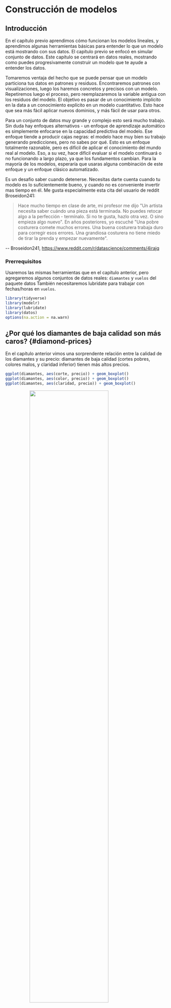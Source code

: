 
# Construcción de modelos

## Introducción

En el capítulo previo aprendimos cómo funcionan los modelos lineales, y aprendimos algunas herramientas básicas para entender lo que un modelo está mostrando con sus datos. El capítulo previo se enfocó en simular conjunto de datos. Este capítulo se centrará en datos reales, mostrando como puedes progresivamente construir un modelo que te ayude a entender los datos. 

Tomaremos ventaja del hecho que se puede pensar que un modelo particiona tus datos en patrones y residuos. Encontraremos patrones con visualizaciones, luego los haremos concretos y precisos con un modelo. Repetiremos luego el proceso, pero reemplazaremos la variable antigua con los residuos del modelo. El objetivo es pasar de un conocimiento implícito en la data a un conocimiento explícito en un modelo cuantitativo. Esto hace que sea más fácil aplicar nuevos dominios, y más fácil de usar para otros. 

Para un conjunto de datos muy grande y complejo esto será mucho trabajo. Sin duda hay enfoques alternativos - un enfoque de aprendizaje automático es simplemente enfocarse en la capacidad predictiva del modelo. Ese enfoque tiende a producir cajas negras: el modelo hace muy bien su trabajo generando predicciones, pero no sabes por qué. Esto es un enfoque totalmente razonable, pero es difícil de aplicar el conocimiento del mundo real al modelo. Eso, a su vez, hace difícil evaluar si el modelo continuará o no funcionando a largo plazo, ya que los fundamentos cambian. Para la mayoría de los modelos, esperaría que usaras alguna combinación de este enfoque y un enfoque clásico automatizado.

Es un desafio saber cuando detenerse. Necesitas darte cuenta cuando tu modelo es lo suficientemente bueno, y cuando no es conveniente invertir mas tiempo en él. Me gusta especialmente esta cita del usuario de reddit Broseidon241: 

> Hace mucho tiempo en clase de arte, mi profesor me dijo "Un artista necesita saber 
> cuándo una pieza está terminada. No puedes retocar algo a la perfección - termínalo. 
> Si no te gusta, hazlo otra vez. O sino empieza algo nuevo". En años posteriores,
> yo escuché "Una pobre costurera comete muchos errores. Una buena costurera 
> trabaja duro para corregir esos errores. Una grandiosa costurera no tiene miedo de 
> tirar la prenda y empezar nuevamente".

-- Broseidon241, <https://www.reddit.com/r/datascience/comments/4irajq>

### Prerrequisitos

Usaremos las mismas herramientas que en el capítulo anterior, pero agregaremos algunos conjuntos de datos reales: `diamantes` y `vuelos` del paquete datos También necesitaremos lubridate para trabajar con fechas/horas en `vuelos`.


```r
library(tidyverse)
library(modelr)
library(lubridate)
library(datos)
options(na.action = na.warn)
```

## ¿Por qué los diamantes de baja calidad son más caros? {#diamond-prices}

En el capítulo anterior vimos una sorprendente relación entre la calidad de los diamantes y su precio: diamantes de baja calidad (cortes pobres, colores malos, y claridad inferior) tienen más altos precios.


```r
ggplot(diamantes, aes(corte, precio)) + geom_boxplot()
ggplot(diamantes, aes(color, precio)) + geom_boxplot()
ggplot(diamantes, aes(claridad, precio)) + geom_boxplot()
```

<img src="24-model-building_files/figure-html/unnamed-chunk-2-1.png" width="70%" style="display: block; margin: auto;" /><img src="24-model-building_files/figure-html/unnamed-chunk-2-2.png" width="70%" style="display: block; margin: auto;" /><img src="24-model-building_files/figure-html/unnamed-chunk-2-3.png" width="70%" style="display: block; margin: auto;" />

Ten en cuenta que el peor diamante es J (amarillo claro), y la peor claridad es I1 (inclusiones visibles a simple vista).

### Precio y quilates

Pareciera que los diamantes de menor calidad tiene precios más altos porque hay una importante variable de confusión: el peso (`carat`) del diamante. El peso del diamante es el factor individual más importante para determinar el precio del diamante, y los diamantes de menor calidad tienden a ser más grandes.


```r
ggplot(diamantes, aes(quilate, precio)) + 
  geom_hex(bins = 50)
```

<img src="24-model-building_files/figure-html/unnamed-chunk-3-1.png" width="70%" style="display: block; margin: auto;" />

Podemos hacer que sea más fácil ver cómo los otros atributos de un diamante afectan su `precio` relativo al ajustar un modelo para separar el efecto de `quilates`. Pero primero, hagamos algunos ajustes al conjunto de datos de diamantes para que sea más fácil trabajar con ellos: 

1. Foco en los diamantes más pequeños que 2.5 quilates (99.7% de los datos).
2. Haz una transformación logarítmica de las variables quilates y precio


```r
diamantes2 <- diamantes %>%
  filter(quilate <= 2.5) %>% 
  mutate(log_precio = log2(precio), log_quilates = log2(quilate))
```

Juntos, esos cambios hacen más fácil ver la relación entre `quilates` y `precio`:


```r
ggplot(diamantes2, aes(log_quilates, log_precio)) + 
  geom_hex(bins = 50)
```

<img src="24-model-building_files/figure-html/unnamed-chunk-5-1.png" width="70%" style="display: block; margin: auto;" />

La transformación logarítmica es particularmente util aquí porque hace que el patrón sea lineal, y patrones lineales son más fáciles de usar.  Tomemos el próximo paso y eliminemos ese patron lineal fuerte. Primero hacemos explícito el patrón ajustando el modelo:


```r
mod_diamantes <- lm(log_precio ~ log_quilates, data = diamantes2)
```

Luego observamos lo que el modelo nos dice. Ten en cuenta que vuelvo atrás la transformación de la predicción, deshaciendo la transformación logarítmica, para poder superponer las predicciones sobre los datos originales:


```r
cuadricula <- diamantes2 %>% 
  data_grid(quilate = seq_range(quilate, 20)) %>% 
  mutate(log_quilates = log2(quilate)) %>% 
  add_predictions(mod_diamantes, "log_precio") %>% 
  mutate(precio = 2 ^ log_precio)

ggplot(diamantes2, aes(quilate, precio)) + 
  geom_hex(bins = 50) + 
  geom_line(data = cuadricula, colour = "red", size = 1)
```

<img src="24-model-building_files/figure-html/unnamed-chunk-7-1.png" width="70%" style="display: block; margin: auto;" />

Eso nos dice algo interesante acerca de nuestros datos. Si creemos en nuestro modelo, los diamantes grandes son mucho más baratos que lo esperado. Esto es posiblemente porque ninguno de los diamantes de estos datos cuesta más de US$19,000.

Ahora podemos ver los residuos, lo cual comprueba que hemos eliminado el patrón lineal fuerte:


```r
diamantes2 <- diamantes2 %>% 
  add_residuals(mod_diamantes, "lresid")

ggplot(diamantes2, aes(log_quilates, lresid)) + 
  geom_hex(bins = 50)
```

<img src="24-model-building_files/figure-html/unnamed-chunk-8-1.png" width="70%" style="display: block; margin: auto;" />

Es importante destacar que ahora podemos volver a hacer nuestros gráficos motivadores utilizando esos residuos en lugar de `precio`. 


```r
ggplot(diamantes2, aes(corte, lresid)) + geom_boxplot()
ggplot(diamantes2, aes(color, lresid)) + geom_boxplot()
ggplot(diamantes2, aes(claridad, lresid)) + geom_boxplot()
```

<img src="24-model-building_files/figure-html/unnamed-chunk-9-1.png" width="70%" style="display: block; margin: auto;" /><img src="24-model-building_files/figure-html/unnamed-chunk-9-2.png" width="70%" style="display: block; margin: auto;" /><img src="24-model-building_files/figure-html/unnamed-chunk-9-3.png" width="70%" style="display: block; margin: auto;" />

Ahora vemos la relación que esperábamos: a medida que aumenta la calidad del diamante, también lo hace su precio relativo. Para interpretar el eje `y`, necesitamos pensar que nos dicen los residuos, y en que escala están. Un residuo de -1 indica que `log_precio` era 1 unidad más baja que la predicción basada únicamente en su peso. $2^{-1}$ es 1/2, los puntos con un valor de -1 son la mitad del precio esperado, y los residuos con el valor 1 son el doble del precio predicho.

### Un modelo más complicado

Si quisiéramos, podríamos continuar construyendo nuestro modelo, traspasando los resultados que hemos observado en el modelo para hacerlos explícitos. Por ejemplo, podríamos incluir `color`, `corte`, y `claridad` en el modelo para que también hagamos explícito el efecto de esas tres variables categóricas:


```r
mod_diamantes2 <- lm(log_precio ~ log_quilates + color + corte + claridad, data = diamantes2)
```

Este modelo ahora incluye cuatro predictores, por lo que es más difícil de visualizar. Afortunadamente, todos ellos son actualmente independientes lo que significa que podemos graficarlos individualmente en cuatro gráficos. Para hacer el proceso más fácil, vamos a usar el argumento `.model` en `data_grid`:


```r
cuadricula <- diamantes2 %>% 
  data_grid(corte, .model = mod_diamantes2) %>% 
  add_predictions(mod_diamantes2)
cuadricula
#> # A tibble: 5 x 5
#>   corte     log_quilates color claridad  pred
#>   <ord>            <dbl> <chr> <chr>    <dbl>
#> 1 Regular         -0.515 G     VS2       11.2
#> 2 Bueno           -0.515 G     VS2       11.3
#> 3 Muy bueno       -0.515 G     VS2       11.4
#> 4 Premium         -0.515 G     VS2       11.4
#> 5 Ideal           -0.515 G     VS2       11.4

ggplot(cuadricula, aes(corte, pred)) + 
  geom_point()
```

<img src="24-model-building_files/figure-html/unnamed-chunk-11-1.png" width="70%" style="display: block; margin: auto;" />

Si el modelo necesita variables que no has suministrado, `data_grid()` automáticamente los rellenará con el valor "typical". Para variables continuas, se usa la mediana, y para variables categóricas se usa el valor más frecuente (o valores, si hay un empate).


```r
diamantes2 <- diamantes2 %>% 
  add_residuals(mod_diamantes2, "lresid2")

ggplot(diamantes2, aes(log_quilates, lresid2)) + 
  geom_hex(bins = 50)
```

<img src="24-model-building_files/figure-html/unnamed-chunk-12-1.png" width="70%" style="display: block; margin: auto;" />

Este gráfico indica que hay algunos diamantes con residuos bastante grandes - recuerda que un residuo de 2 indica que el diamante es 4x el precio que esperábamos. A menudo es útil mirar los valores inusuales individualmente:


```r
diamantes2 %>% 
  filter(abs(lresid2) > 1) %>% 
  add_predictions(mod_diamantes2) %>% 
  mutate(pred = round(2 ^ pred)) %>% 
  select(precio, pred, quilate:tabla, x:z) %>% 
  arrange(precio)
#> # A tibble: 16 x 11
#>   precio  pred quilate corte  color claridad profundidad tabla     x     y     z
#>    <int> <dbl>   <dbl> <ord>  <ord> <ord>          <dbl> <dbl> <dbl> <dbl> <dbl>
#> 1   1013   264    0.25 Regul… F     SI2             54.4    64  4.3   4.23  2.32
#> 2   1186   284    0.25 Premi… G     SI2             59      60  5.33  5.28  3.12
#> 3   1186   284    0.25 Premi… G     SI2             58.8    60  5.33  5.28  3.12
#> 4   1262  2644    1.03 Regul… E     I1              78.2    54  5.72  5.59  4.42
#> 5   1415   639    0.35 Regul… G     VS2             65.9    54  5.57  5.53  3.66
#> 6   1415   639    0.35 Regul… G     VS2             65.9    54  5.57  5.53  3.66
#> # … with 10 more rows
```

Hasta aquí nada realmente interesante, pero probablemente valga la pena pasar tiempo considerando si esto significa un problema con nuestro modelo, o si hay errores en los datos. Si hay errores en los datos, esta podría ser una oportunidad para comprar diamantes que fueron incorrectamente tasados con valor bajo.

### Ejercicios

1.  En el gráfico de `log_quilates` vs. `log_precio`, hay unas tiras verticales brillantes.
    ¿Qué representan?

1.  Si `log(precio) = a_0 + a_1 * log(quilates)`, ¿Qué dice eso acerca  
    la relación entre `precio` y `quilates`?
    
1.  Extrae los diamantes que tienen residuos muy altos y muy bajos. 
    ¿Hay algo inusual en estos diamantes? ¿Son particularmente malos 
    o buenos?, o ¿Crees que estos son errores de precio?

1.  ¿El modelo final, `mod_diamantes2`, hace un buen trabajo al predecir 
    el precios de los diamantes? ¿Confiarías en lo que te indique gastar 
    si fueras a comprar un diamante?

## ¿Qué afecta el número de vuelos diarios?

Trabajaremos a través de un proceso similar para un conjunto de datos que parece aún más simple a primera vista: el número de vuelos que salen de NYC por día. Este es un conjunto realmente pequeño de datos --- solo 365 filas y 2 columnas --- y no vamos a terminar con un modelo completamente realizado, pero como veras, los pasos en el camino nos ayudarán a entender mejor los datos. Comenzaremos contando  el número de vuelos por día y visualizándolos con ggplot2.


```r
vuelos_por_dia <- vuelos %>% 
  mutate(fecha = make_date(anio, mes, dia)) %>% 
  group_by(fecha) %>% 
  summarise(n = n())
vuelos_por_dia
#> # A tibble: 365 x 2
#>   fecha          n
#>   <date>     <int>
#> 1 2013-01-01   842
#> 2 2013-01-02   943
#> 3 2013-01-03   914
#> 4 2013-01-04   915
#> 5 2013-01-05   720
#> 6 2013-01-06   832
#> # … with 359 more rows

ggplot(vuelos_por_dia, aes(fecha, n)) + 
  geom_line()
```

<img src="24-model-building_files/figure-html/unnamed-chunk-14-1.png" width="70%" style="display: block; margin: auto;" />

### Día de la semana

Comprender la tendencia a largo plazo es un desafío porque hay un fuerte efecto de día de la semana que domina a los patrones más sutiles. Comenzaremos mirando la distribución de número de vuelos por día de la semana:


```r
vuelos_por_dia <- vuelos_por_dia %>% 
  mutate(dia_semana = wday(fecha, label = TRUE))
ggplot(vuelos_por_dia, aes(dia_semana, n)) + 
  geom_boxplot()
```

<img src="24-model-building_files/figure-html/unnamed-chunk-15-1.png" width="70%" style="display: block; margin: auto;" />

Hay pocos vuelos los fines de semana porque la mayoría de los viajes son por negocios. El efecto es particularmente pronunciado el sábado: alguna vez podrías salir un domingo para ir a una reunión un lunes por la mañana, pero es menos común que salgas un sábado ya que preferirías estar en casa con tu familia.

Una forma de eliminar este fuerte patrón es usar un modelo. Primero, ajustamos el modelo, y mostraremos sus predicciones superpuestas sobre los datos originales:


```r
mod <- lm(n ~ dia_semana, data = vuelos_por_dia)

cuadricula <- vuelos_por_dia %>% 
  data_grid(dia_semana) %>% 
  add_predictions(mod, "n")

ggplot(vuelos_por_dia, aes(dia_semana, n)) + 
  geom_boxplot() +
  geom_point(data = cuadricula, colour = "red", size = 4)
```

<img src="24-model-building_files/figure-html/unnamed-chunk-16-1.png" width="70%" style="display: block; margin: auto;" />

A continuación calculamos y visualizamos los residuos:


```r
vuelos_por_dia <- vuelos_por_dia %>% 
  add_residuals(mod)
vuelos_por_dia %>% 
  ggplot(aes(fecha, resid)) + 
  geom_ref_line(h = 0) + 
  geom_line()
```

<img src="24-model-building_files/figure-html/unnamed-chunk-17-1.png" width="70%" style="display: block; margin: auto;" />

Notar el cambio en el eje Y: ahora estamos viendo el desvío desde el número de vuelos esperados, dado el día de la semana. Este gráfico es útil porque ahora que removimos la mayor parte del efecto día de la semana, podemos ver algo de los patrones más sutiles que quedan:

1.  Nuestro modelo parece fallar a partir de junio: todavía se puede ver un patrón regular fuerte que 
nuestro modelo no ha capturado. Dibujando un diagrama con una 
    línea para cada día de la semana se hace más facil de ver la causa:

    
    ```r
    ggplot(vuelos_por_dia, aes(fecha, resid, colour = dia_semana)) + 
      geom_ref_line(h = 0) + 
      geom_line()
    ```
    
    <img src="24-model-building_files/figure-html/unnamed-chunk-18-1.png" width="70%" style="display: block; margin: auto;" />

    Nuestro modelo falla en predecir con precisión el número de vuelos los sábados: 
    durante el verano hay más vuelos de los que esperamos, y durante el otoño 
    hay menos. Veremos como podemos capturar mejor este patrón en la 
    siguiente sección.

1.  Hay algunos días con mucho menos vuelos que los esperados:

    
    ```r
    vuelos_por_dia %>% 
      filter(resid < -100)
    #> # A tibble: 11 x 4
    #>   fecha          n dia_semana resid
    #>   <date>     <int> <ord>      <dbl>
    #> 1 2013-01-01   842 Tue        -109.
    #> 2 2013-01-20   786 Sun        -105.
    #> 3 2013-05-26   729 Sun        -162.
    #> 4 2013-07-04   737 Thu        -229.
    #> 5 2013-07-05   822 Fri        -145.
    #> 6 2013-09-01   718 Sun        -173.
    #> # … with 5 more rows
    ```

     Si estás familiarizado con los feriados públicos de Estados Unidos, podrías reconocer los días de Año Nuevo,
     el 4 de julio, el día de Acción de Gracias y Navidad. Hay algunos otros que parecen no 
     corresponder a feriados públicos. Trabajarás sobre esos días en uno de los ejercicios.
    
1.  Parece que hay una tendencia más suave a largo plazo en el transcurso del año.
    Podemos destacar esa tendencia con `geom_smooth()`:

    
    ```r
    vuelos_por_dia %>% 
      ggplot(aes(fecha, resid)) + 
      geom_ref_line(h = 0) + 
      geom_line(colour = "grey50") + 
      geom_smooth(se = FALSE, span = 0.20)
    #> `geom_smooth()` using method = 'loess' and formula 'y ~ x'
    ```
    
    <img src="24-model-building_files/figure-html/unnamed-chunk-20-1.png" width="70%" style="display: block; margin: auto;" />

    Hay menos vuelos en enero (y diciembre), y más en verano 
    (May-Sep). No podemos hacer mucho cuantitativamente con este patrón, porque  
    sólo tenemos un año de datos. Pero podemos usar nuestro conocimiento 
    para pensar en posibles explicaciones.

### Efecto estacional del sábado

Primero abordaremos nuestra falla para predecir con exactitud el número de vuelos el sábado. Un buen lugar para empezar es 
volver a los números originales, enfocándonos en el sábado:


```r
vuelos_por_dia %>% 
  filter(dia_semana == "Sat") %>% 
  ggplot(aes(fecha, n)) + 
    geom_point() + 
    geom_line() +
    scale_x_date(NULL, date_breaks = "1 month", date_labels = "%b")
```

<img src="24-model-building_files/figure-html/unnamed-chunk-21-1.png" width="70%" style="display: block; margin: auto;" />

(He usado tanto puntos como líneas para dejar más claro que son los datos y qué es la interpolación).

Sospecho que este patrón es causado por las vacaciones de invierno: mucha gente va de vacaciones en verano, y a las personas no les importa viajar un sábado en sus vacaciones. Al mirar este gráfico, podemos suponer que las vacaciones de verano son de principio de  junio a finales de agosto. Parece que se alinea bastante bien con el [calendario escolar del estado de NY](http://schools.nyc.gov/Calendar/2013-2014+School+Year+Calendars.htm): las vacaciones de verano en 2013 fueron del 26 de junio hasta el 9 de septiembre. 

¿Por qué hay más vuelos los sábados en primavera que en otoño? Le pregunté a algunos amigos estadounidenses y ellos me dijeron que es menos común planificar vacaciones familiares durante el otoño porque debido a los grandes feriados de Acción de Gracias y Navidad. No tenemos los datos para estar seguros, pero parecería una hipótesis de trabajo razonable.

Vamos a crear la variable "trimestre" que capture aproximadamente los tres períodos escolares, y verificamos nuestro trabajo con un gráfico:


```r
trimestre <- function(fecha) {
  cut(fecha, 
    breaks = ymd(20130101, 20130605, 20130825, 20140101),
    labels = c("primavera", "verano", "otoño")
  )
}

vuelos_por_dia <- vuelos_por_dia %>% 
  mutate(trimestre = trimestre(fecha)) 

vuelos_por_dia %>% 
  filter(dia_semana == "Sat") %>% 
  ggplot(aes(fecha, n, colour = trimestre)) +
  geom_point(alpha = 1/3) + 
  geom_line() +
  scale_x_date(NULL, date_breaks = "1 month", date_labels = "%b")
```

<img src="24-model-building_files/figure-html/unnamed-chunk-22-1.png" width="70%" style="display: block; margin: auto;" />

(Modifiqué manualmente las fechas para obtener mejores cortes en el gráfico. Una técnica general y realmente poderosa es usar una visualización para ayudarte a entender lo que tu función está haciendo).

Es útil ver como esta nueva variable afecta los otros días de la semana:


```r
vuelos_por_dia %>% 
  ggplot(aes(dia_semana, n, colour = trimestre)) +
    geom_boxplot()
```

<img src="24-model-building_files/figure-html/unnamed-chunk-23-1.png" width="70%" style="display: block; margin: auto;" />

Parece que hay una variación significativa entre los periodos, por lo que es razonable ajustar el efecto de los días de la semana por separado para cada período. Esto mejora nuestro modelo, pero no tanto como podríamos esperar:


```r
mod1 <- lm(n ~ dia_semana, data = vuelos_por_dia)
mod2 <- lm(n ~ dia_semana * trimestre, data = vuelos_por_dia)

vuelos_por_dia %>% 
  gather_residuals(sin_trimestre = mod1, con_trimestre = mod2) %>% 
  ggplot(aes(fecha, resid, colour = model)) +
    geom_line(alpha = 0.75)
```

<img src="24-model-building_files/figure-html/unnamed-chunk-24-1.png" width="70%" style="display: block; margin: auto;" />

Podemos ver el problema al superponer las predicciones del modelo a los datos crudos:


```r
cuadricula <- vuelos_por_dia %>% 
  data_grid(dia_semana, trimestre) %>% 
  add_predictions(mod2, "n")

ggplot(vuelos_por_dia, aes(dia_semana, n)) +
  geom_boxplot() + 
  geom_point(data = cuadricula, colour = "red") + 
  facet_wrap(~ trimestre)
```

<img src="24-model-building_files/figure-html/unnamed-chunk-25-1.png" width="70%" style="display: block; margin: auto;" />

Nuestro modelo esta encontrando el efecto _mean_ , pero tenemos muchos valores atípicos grandes, por lo tanto la media tiende a estar lejos de los valores atípicos. Podemos aliviar este problema usando un modelo que es más robusto a los efectos de los valores atípicos: `MASS::rlm()`. Esto reduce en gran medida el impacto de los valores atípicos en nuestras estimaciones, y proporciona un modelo que hace un buen trabajo eliminando el patrón del día de la semana:


```r
mod3 <- MASS::rlm(n ~ dia_semana * trimestre, data = vuelos_por_dia)

vuelos_por_dia %>% 
  add_residuals(mod3, "resid") %>% 
  ggplot(aes(fecha, resid)) + 
  geom_hline(yintercept = 0, size = 2, colour = "white") + 
  geom_line()
```

<img src="24-model-building_files/figure-html/unnamed-chunk-26-1.png" width="70%" style="display: block; margin: auto;" />

Ahora es mucho más fácil ver la tendencia a largo plazo, los positivos y negativos valores atípicos.


### Variables calculadas

Si estas experimentando con muchos modelos y muchas visualizaciones, es una buena idea agrupar la creación de variables en una función para que no haya posibilidad de aplicar accidentalmente transformaciones a diferentes lugares. Por ejemplo, podríamos escribir:


```r
compute_vars <- function(data) {
  data %>% 
    mutate(
      trimestre = trimestre(date), 
      dia_semana = wday(date, label = TRUE)
    )
}
```

Otra opción es colocar las transformaciones directamente en la fórmula del modelo:


```r
dia_semana2 <- function(x) wday(x, label = TRUE)
mod3 <- lm(n ~ dia_semana2(fecha) * trimestre(fecha), data = vuelos_por_dia)
```

Cualquiera de los enfoques es razonable. Hacer que una variable transformada sea explicita es útil si quieres verificar tu trabajo, o usarlas en una visualización. Pero no puedes usar fácilmente transformaciones (como splines) que devuelven múltiples columnas. Incluir las transformaciones en el modelo hace la vida más fácil cuando se trabaja con diferentes conjuntos de datos porque el modelo es autónomo. 

### Época del año: un enfoque alternativo

En la sección anterior usamos nuestro conocimiento (como el calendario escolar de Estados Unidos afecta el viaje) para mejorar el modelo. Una alternativa es utilizar nuestro conocimiento explícito en el modelo para darle a los datos más espacio para hablar. Podríamos utilizar un modelo más flexible y permitir que capture el patrón que nos interesa. Una tendencia lineal simple no es adecuada, por lo que podríamos intentar usar una spline natural para ajustarnos a una curva suave durante el año:


```r
library(splines)
mod <- MASS::rlm(n ~ dia_semana * ns(fecha, 5), data = vuelos_por_dia)

vuelos_por_dia %>% 
  data_grid(dia_semana, fecha = seq_range(fecha, n = 13)) %>% 
  add_predictions(mod) %>% 
  ggplot(aes(fecha, pred, colour = dia_semana)) + 
    geom_line() +
    geom_point()
```

<img src="24-model-building_files/figure-html/unnamed-chunk-29-1.png" width="70%" style="display: block; margin: auto;" />

Vemos un patrón fuerte en el número de vuelos de los sábados. Esto es tranquilizador, porque también vimos ese patrón en los datos sin transformar. Es una buena señal cuando obtienes la misma señal desde diferentes enfoques.


### Ejercicios

1.  Usa tus habilidades detestivescas con los buscadores para intercambiar ideas sobre por qué hubo menos vuelos esperados el 20 de enero, 26 de mayo y 1 de septiembre. (Pista: todos tienen la misma explicación.) ¿Cómo generalizarías esos días a otros años?

1.  ¿Qué representan esos tres días con altos residuos positivos?
   ¿Cómo se generalizarían esos días a otros años?

    
    ```r
    vuelos_por_dia %>% 
      top_n(3, resid)
    #> # A tibble: 3 x 5
    #>   fecha          n dia_semana resid trimestre
    #>   <date>     <int> <ord>      <dbl> <fct>    
    #> 1 2013-11-30   857 Sat        112.  otoño    
    #> 2 2013-12-01   987 Sun         95.5 otoño    
    #> 3 2013-12-28   814 Sat         69.4 otoño
    ```

1.  Crea una nueva variable que divida la variable `dia_semana` en periodos, pero sólo
    para sábados, es decir, debería tener `Thu`, `Fri`, y `Sat-verano`, 
    `Sat-primavera`, `Sat-otonio`. ¿Cómo este modelo se compara con el modelo que tiene 
    la combinación de `dia_semana` y `trimestre`?
    
1.  Crea una nueva variable `dia_semana` que combina el día de la semana, periodos 
    (para sábados), y feriados públicos. ¿Cómo se ven los residuos 
    de este modelo?

1.  ¿Qué sucede si ajustas un efecto de día de la semana que varía según el mes o varía mes a mes 
    (es decir, `n ~ dia_semana * month`)? ¿Por qué esto no es muy útil? 

1.  ¿Que esperarías del modelo `n ~ dia_semana + ns(fecha, 5)`?
    Sabiendo lo que sabes sobre los datos, ¿porqué esperarias que no sea 
    particularmente efectivo?
    
1.  Presumimos que las personas que salen los domingos son probablemente 
    viajeros de negocios quienes necesitan estar en algun lugar el lunes. Explora esa 
    hipótesis al ver cómo se descompone en función de la distancia y tiempo: si 
    es verdad, esperarías ver más vuelos en la tarde del domingo a lugares que estan muy lejos.

1.  Es un poco frustante que el domingo y sábado esté en los extremos opuestos
    del gráfico. Escribe una pequeña función para establecer los niveles del 
    factor para que la semana comience el lunes.

## Aprende más sobre los modelos

Solo hemos dado una pincelada sobre el tema de modelos, pero es de esperar que hayas adquirido algunas herramientas simples, pero de uso general que puedes usar para mejorar tus propios análisis. ¡Está bien empezar de manera simple! Como has visto, incluso modelos muy simples pueden significar una gran diferencia en tu habilidad para desentrañar las interacciones o pueden generar un incremento dramático en tu habilidad para desentrañar las interacciones.

Estos capítulos de modelos son aún más dogmáticos que el resto del libro. Yo enfoco el modelamiento desde una perspectiva diferente a la mayoría, y hay relativamente poco espacio dedicado a ello. El modelamiento realmente requiere un libro completo, así que recomiendo que leas alguno de estos 3 libros:

* *Statistical Modeling: A Fresh Approach* by Danny Kaplan,
  <http://project-mosaic-books.com/?page_id=13>. Este libro provee
  una introducción suave al modelado, donde desarrollas tu intuición,
  herramientas matemáticas, y habilidades de R en paralelo. El libro reemplaza 
  al curso tradicional de "Introducción a la Estadística", proporcionando un plan de estudios 
  actualizado y relevante para ciencia de datos.

* *An Introduction to Statistical Learning* by Gareth James, Daniela Witten, 
  Trevor Hastie, and Robert Tibshirani, <http://www-bcf.usc.edu/~gareth/ISL/> 
  (Disponible en línea gratis). Este libro presenta una moderna familia de 
  técnicas de modelamiento colectivamente conocidas como aprendizaje estadístico.
  Para una más profunda comprensión de la matemática detrás de los modelos, lee el clásico
  *Elements of Statistical Learning* por Trevor Hastie, Robert Tibshirani, y
  Jerome Friedman, <http://statweb.stanford.edu/~tibs/ElemStatLearn/> (También
  disponible en línea gratis).

* *Applied Predictive Modeling* por Max Kuhn and Kjell Johnson, 
  <http://appliedpredictivemodeling.com>. Este libro es un compañero del paquete 
  __caret__  y provee herramientas prácticas para lidiar con desafíos de modelado predictivo.
